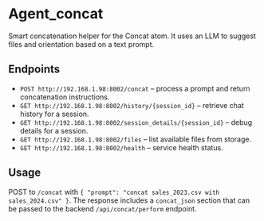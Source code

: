 # Agent_concat

Smart concatenation helper for the Concat atom. It uses an LLM to suggest files and orientation based on a text prompt.

## Endpoints

- `POST http://192.168.1.98:8002/concat` – process a prompt and return concatenation instructions.
- `GET http://192.168.1.98:8002/history/{session_id}` – retrieve chat history for a session.
- `GET http://192.168.1.98:8002/session_details/{session_id}` – debug details for a session.
- `GET http://192.168.1.98:8002/files` – list available files from storage.
- `GET http://192.168.1.98:8002/health` – service health status.

## Usage

POST to `/concat` with `{ "prompt": "concat sales_2023.csv with sales_2024.csv" }`. The response includes a `concat_json` section that can be passed to the backend `/api/concat/perform` endpoint.
